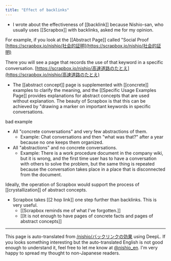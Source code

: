 ```yaml
---
title: "Effect of backlinks"
---
```


- I wrote about the effectiveness of [[backlink]] because Nishio-san, who usually uses [[Scrapbox]] with backlinks, asked me for my opinion.

For example, if you look at the [[Abstract Page]] called "Social Proof
[https://scrapbox.io/nishio/社会的証明](https://scrapbox.io/nishio/社会的証明)

There you will see a page that records the use of that keyword in a specific conversation.
[https://scrapbox.io/nishio/高速道路のたとえ](https://scrapbox.io/nishio/高速道路のたとえ)

- The [[abstract concept]] page is supplemented with [[concrete]] examples to clarify the meaning, and the [[Specific Usage Examples Page]] provides explanations for abstract concepts that are used without explanation.
The beauty of Scrapbox is that this can be achieved by "drawing a marker on important keywords in specific conversations.

bad example
- All "concrete conversations" and very few abstractions of them.
    - Example: Chat conversations and then "what was that?" after a year because no one keeps them organized.
- All "abstractions" and no concrete conversations.
    - Example: There is a work procedure document in the company wiki, but it is wrong, and the first time user has to have a conversation with others to solve the problem, but the same thing is repeated because the conversation takes place in a place that is disconnected from the document.

Ideally, the operation of Scrapbox would support the process of [[crystallization]] of abstract concepts.
- Scrapbox takes [[2 hop link]] one step further than backlinks. This is very useful.
    - [[Scrapbox reminds me of what I've forgotten.]]
    - [[It is not enough to have pages of concrete facts and pages of abstract concepts]]

---
This page is auto-translated from [/nishio/バックリンクの効果](https://scrapbox.io/nishio/バックリンクの効果) using DeepL. If you looks something interesting but the auto-translated English is not good enough to understand it, feel free to let me know at [@nishio_en](https://twitter.com/nishio_en). I'm very happy to spread my thought to non-Japanese readers.